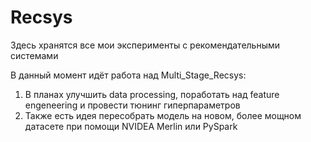 # Recsys

Здесь хранятся все мои эксперименты с рекомендательными системами


В данный момент идёт работа над Multi_Stage_Recsys:
1) В  планах улучшить data processing, поработать над feature engeneering и провести тюнинг гиперпараметров
2) Также есть идея пересобрать модель на новом, более мощном датасете при помощи NVIDEA Merlin или PySpark
